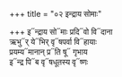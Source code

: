 +++
title = "०२ इन्द्राय सोमाः"

+++
इ᳓न्द्राय सो᳓माः प्रदि᳓वो वि᳓दाना  
ऋभु᳓र् ये᳓भिर् वृ᳓षपर्वा वि᳓हायाः  
प्रयम्य᳓मानान् प्र᳓ति षू᳓ गृभाय  
इ᳓न्द्र पि᳓ब वृ᳓षधूतस्य वृ᳓ष्णः